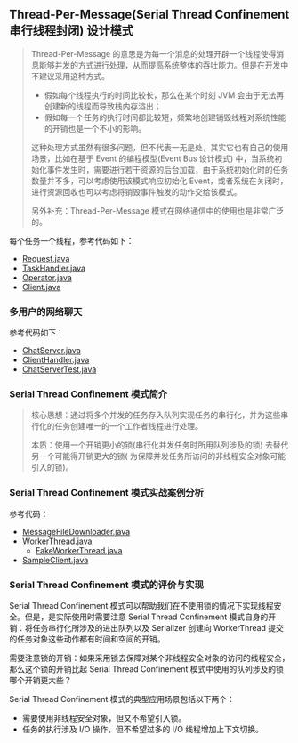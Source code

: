 ## Thread-Per-Message(Serial Thread Confinement 串行线程封闭) 设计模式

> Thread-Per-Message 的意思是为每一个消息的处理开辟一个线程使得消息能够并发的方式进行处理，从而提高系统整体的吞吐能力。但是在开发中不建议采用这种方式。
> - 假如每个线程执行的时间比较长，那么在某个时刻 JVM 会由于无法再创建新的线程而导致栈内存溢出；
> - 假如每一个任务的执行时间都比较短，频繁地创建销毁线程对系统性能的开销也是一个不小的影响。
>
> 这种处理方式虽然有很多问题，但不代表一无是处，其实它也有自己的使用场景，比如在基于 Event 的编程模型(Event Bus 设计模式)
> 中，当系统初始化事件发生时，需要进行若干资源的后台加载，由于系统初始化时的任务数量并不多，可以考虑使用该模式响应初始化
> Event，或者系统在关闭时，进行资源回收也可以考虑将销毁事件触发的动作交给该模式。
>
> 另外补充：Thread-Per-Message 模式在网络通信中的使用也是非常广泛的。

每个任务一个线程，参考代码如下：

- [Request.java](Request.java)
- [TaskHandler.java](TaskHandler.java)
- [Operator.java](Operator.java)
- [Client.java](Client.java)

### 多用户的网络聊天

参考代码如下：

- [ChatServer.java](chat%2FChatServer.java)
- [ClientHandler.java](chat%2FClientHandler.java)
- [ChatServerTest.java](chat%2FChatServerTest.java)

### Serial Thread Confinement 模式简介

> 核心思想：通过将多个并发的任务存入队列实现任务的串行化，并为这些串行化的任务创建唯一的一个工作者线程进行处理。
>
> 本质：使用一个开销更小的锁(串行化并发任务时所用队列涉及的锁) 去替代另一个可能得开销更大的锁(
> 为保障并发任务所访问的非线程安全对象可能引入的锁)。

### Serial Thread Confinement 模式实战案例分析

参考代码：

- [MessageFileDownloader.java](ftp%2FMessageFileDownloader.java)
- [WorkerThread.java](ftp%2FWorkerThread.java)
    - [FakeWorkerThread.java](ftp%2FFakeWorkerThread.java)
- [SampleClient.java](ftp%2FSampleClient.java)

### Serial Thread Confinement 模式的评价与实现

Serial Thread Confinement 模式可以帮助我们在不使用锁的情况下实现线程安全。但是，是实际使用时需要注意 Serial Thread
Confinement 模式自身的开销：将任务串行化所涉及的进出队列以及 Serializer 创建向 WorkerThread 提交的任务对象这些动作都有时间和空间的开销。

需要注意锁的开销：如果采用锁去保障对某个非线程安全对象的访问的线程安全，那么这个锁的开销比起 Serial Thread Confinement
模式中使用的队列涉及的锁哪个开销更大些？

Serial Thread Confinement 模式的典型应用场景包括以下两个：

- 需要使用非线程安全对象，但又不希望引入锁。
- 任务的执行涉及 I/O 操作，但不希望过多的 I/O 线程增加上下文切换。
